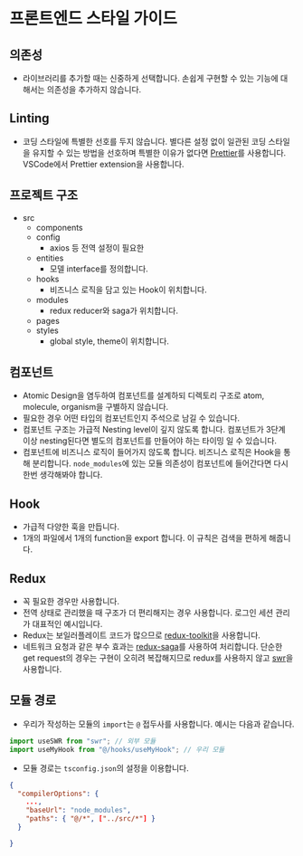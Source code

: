# 프론트엔드 스타일 가이드

## 의존성

- 라이브러리를 추가할 때는 신중하게 선택합니다. 손쉽게 구현할 수 있는 기능에 대해서는 의존성을 추가하지 않습니다.

## Linting

- 코딩 스타일에 특별한 선호를 두지 않습니다. 별다른 설정 없이 일관된 코딩 스타일을 유지할 수 있는 방법을 선호하며 특별한 이유가 없다면 [Prettier](https://prettier.io)를 사용합니다. VSCode에서 Prettier extension을 사용합니다.

## 프로젝트 구조

- src
  - components
  - config
    - axios 등 전역 설정이 필요한
  - entities
    - 모델 interface를 정의합니다.
  - hooks
    - 비즈니스 로직을 담고 있는 Hook이 위치합니다.
  - modules
    - redux reducer와 saga가 위치합니다.
  - pages
  - styles
    - global style, theme이 위치합니다.

## 컴포넌트

- Atomic Design을 염두하여 컴포넌트를 설계하되 디렉토리 구조로 atom, molecule, organism을 구별하지 않습니다.
- 필요한 경우 어떤 타입의 컴포넌트인지 주석으로 남길 수 있습니다.
- 컴포넌트 구조는 가급적 Nesting level이 깊지 않도록 합니다. 컴포넌트가 3단계 이상 nesting된다면 별도의 컴포넌트를 만들어야 하는 타이밍 일 수 있습니다.
- 컴포넌트에 비즈니스 로직이 들어가지 않도록 합니다. 비즈니스 로직은 Hook을 통해 분리합니다. `node_modules`에 있는 모듈 의존성이 컴포넌트에 들어간다면 다시 한번 생각해봐야 합니다.

## Hook

- 가급적 다양한 훅을 만듭니다.
- 1개의 파일에서 1개의 function을 export 합니다. 이 규칙은 검색을 편하게 해줍니다.

## Redux

- 꼭 필요한 경우만 사용합니다.
- 전역 상태로 관리했을 때 구조가 더 편리해지는 경우 사용합니다. 로그인 세션 관리가 대표적인 예시입니다.
- Redux는 보일러플레이트 코드가 많으므로 [redux-toolkit](https://redux-toolkit.js.org)을 사용합니다.
- 네트워크 요청과 같은 부수 효과는 [redux-saga](https://redux-saga.js.org)를 사용하여 처리합니다. 단순한 get request의 경우는 구현이 오히려 복잡해지므로 redux를 사용하지 않고 [swr](http://swr.vercel.app)을 사용합니다.

## 모듈 경로

- 우리가 작성하는 모듈의 `import`는 `@` 접두사를 사용합니다. 예시는 다음과 같습니다.

```javascript
import useSWR from "swr"; // 외부 모듈
import useMyHook from "@/hooks/useMyHook"; // 우리 모듈
```

- 모듈 경로는 `tsconfig.json`의 설정을 이용합니다.

```json
{
  "compilerOptions": {
    ...,
    "baseUrl": "node_modules",
    "paths": { "@/*", ["../src/*"] }
  }

}
```

